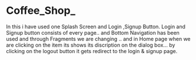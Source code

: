 # Coffee_Shop_
In this i have used one Splash Screen and Login ,Signup Button.
Login and Signup button consists of every page..
and Bottom Navigation has been used and through Fragments we are changing ..
and in Home page when we are clicking on the item its shows its discription on the dialog box...
by clicking on the logout button it gets redirect to the login & signup page.
